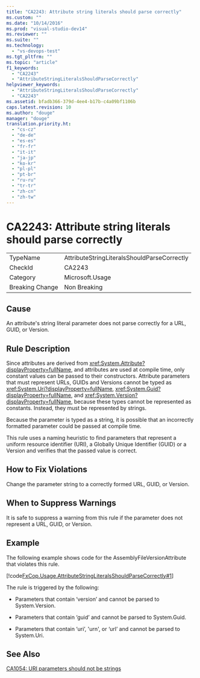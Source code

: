 ```yaml
---
title: "CA2243: Attribute string literals should parse correctly"
ms.custom: ""
ms.date: "10/14/2016"
ms.prod: "visual-studio-dev14"
ms.reviewer: ""
ms.suite: ""
ms.technology: 
  - "vs-devops-test"
ms.tgt_pltfrm: ""
ms.topic: "article"
f1_keywords: 
  - "CA2243"
  - "AttributeStringLiteralsShouldParseCorrectly"
helpviewer_keywords: 
  - "AttributeStringLiteralsShouldParseCorrectly"
  - "CA2243"
ms.assetid: bfadb366-379d-4ee4-b17b-c4a09bf1106b
caps.latest.revision: 10
ms.author: "douge"
manager: "douge"
translation.priority.ht: 
  - "cs-cz"
  - "de-de"
  - "es-es"
  - "fr-fr"
  - "it-it"
  - "ja-jp"
  - "ko-kr"
  - "pl-pl"
  - "pt-br"
  - "ru-ru"
  - "tr-tr"
  - "zh-cn"
  - "zh-tw"
---
```

# CA2243: Attribute string literals should parse correctly
|||  
|-|-|  
|TypeName|AttributeStringLiteralsShouldParseCorrectly|  
|CheckId|CA2243|  
|Category|Microsoft.Usage|  
|Breaking Change|Non Breaking|  
  
## Cause  
 An attribute's string literal parameter does not parse correctly for a URL, GUID, or Version.  
  
## Rule Description  
 Since attributes are derived from <xref:System.Attribute?displayProperty=fullName>, and attributes are used at compile time, only constant values can be passed to their constructors. Attribute parameters that must represent URLs, GUIDs and Versions cannot be typed as <xref:System.Uri?displayProperty=fullName>, <xref:System.Guid?displayProperty=fullName>, and <xref:System.Version?displayProperty=fullName>, because these types cannot be represented as constants. Instead, they must be represented by strings.  
  
 Because the parameter is typed as a string, it is possible that an incorrectly formatted parameter could be passed at compile time.  
  
 This rule uses a naming heuristic to find parameters that represent a uniform resource identifier (URI), a Globally Unique Identifier (GUID) or a Version and verifies that the passed value is correct.  
  
## How to Fix Violations  
 Change the parameter string to a correctly formed URL, GUID, or Version.  
  
## When to Suppress Warnings  
 It is safe to suppress a warning from this rule if the parameter does not represent a URL, GUID, or Version.  
  
## Example  
 The following example shows code for the AssemblyFileVersionAttribute that violates this rule.  
  
 [!code[FxCop.Usage.AttributeStringLiteralsShouldParseCorrectly#1](../codequality/codesnippet/CSharp/ca2243--attribute-string-literals-should-parse-correctly_1.cs)]  
  
 The rule is triggered by the following:  
  
-   Parameters that contain ‘version’ and cannot be parsed to System.Version.  
  
-   Parameters that contain ‘guid’ and cannot be parsed to System.Guid.  
  
-   Parameters that contain ‘uri’, 'urn', or ‘url’ and cannot be parsed to System.Uri.  
  
## See Also  
 [CA1054: URI parameters should not be strings](../codequality/ca1054--uri-parameters-should-not-be-strings.md)